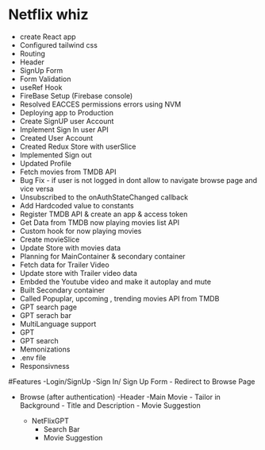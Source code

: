 # Netflix whiz
- create React app
- Configured tailwind css
- Routing
- Header
- SignUp Form
- Form Validation
- useRef Hook
- FireBase Setup (Firebase console)
- Resolved EACCES permissions errors using NVM
- Deploying app to Production
- Create SignUP user Account
- Implement Sign In user API
- Created User Account
- Created Redux Store with userSlice
- Implemented Sign out 
- Updated Profile
- Fetch movies from TMDB API
- Bug Fix - if user is not logged in dont allow to navigate browse page and vice versa
- Unsubscribed to the onAuthStateChanged callback
- Add Hardcoded value to constants
- Register TMDB API & create an app & access token
- Get Data from TMDB now playing movies list API
- Custom hook for now playing movies
- Create movieSlice
- Update Store with movies data
- Planning for MainContainer & secondary container
- Fetch data for Trailer Video
- Update store with Trailer video data
- Embded the Youtube video and make it autoplay and mute
- Built Secondary container
- Called Popuplar, upcoming , trending movies API from TMDB
- GPT search page
- GPT serach bar
- MultiLanguage support
- GPT 
- GPT search
- Memonizations
- .env file
- Responsivness




#Features
-Login/SignUp
    -Sign In/ Sign Up Form
    - Redirect to Browse Page

- Browse (after authentication)
    -Header
    -Main Movie
        - Tailor in Background
        - Title and Description
        - Movie Suggestion 

    - NetFlixGPT
        - Search Bar
        - Movie Suggestion